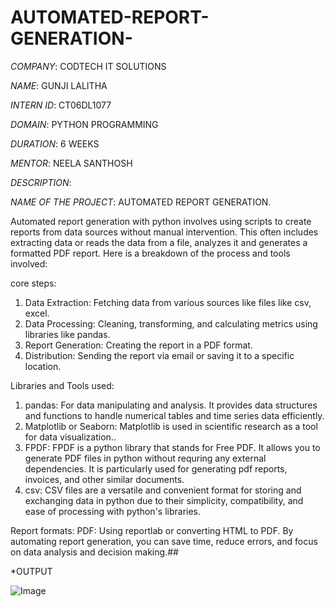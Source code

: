 # AUTOMATED-REPORT-GENERATION-

*COMPANY*: CODTECH IT SOLUTIONS

*NAME*: GUNJI LALITHA

*INTERN ID*: CT06DL1077 

*DOMAIN*: PYTHON PROGRAMMING

*DURATION*: 6 WEEKS

*MENTOR*: NEELA SANTHOSH

*DESCRIPTION*:

*NAME OF THE PROJECT*: AUTOMATED REPORT GENERATION.

Automated report generation with python involves using scripts to create reports from data sources without manual intervention. This often includes extracting data or reads the data from a file, analyzes it and generates a formatted PDF report. Here is a breakdown of the process and tools involved:

 core steps:
 1. Data Extraction: Fetching data from various sources like files like csv, excel.
 2. Data Processing: Cleaning, transforming, and calculating metrics using libraries like pandas.
 3. Report Generation: Creating the report in a PDF format.
 4. Distribution: Sending the report via email or saving it to a specific location.

Libraries and Tools used: 
1. pandas: For data manipulating and analysis. It provides data structures and functions to handle numerical tables and time series data efficiently.
2. Matplotlib or Seaborn: Matplotlib is used in scientific research as a tool for data visualization..
3. FPDF: FPDF is a python library that stands for Free PDF. It allows you to generate PDF files in python without requring any external dependencies. It is particularly used for generating pdf reports, invoices, and other similar documents.
4. csv: CSV files are a versatile and convenient format for storing and exchanging data in python due to their simplicity, compatibility, and ease of processing with python's libraries.

Report formats:
PDF: Using reportlab or converting HTML to PDF.
         By automating report generation, you can save time, reduce errors, and focus on data analysis and decision making.##

*OUTPUT

![Image](https://github.com/user-attachments/assets/ad82e2ae-3766-4d43-941b-0b20f9f4a83e)


   

